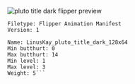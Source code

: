 ![pluto title dark flipper preview](https://i.imgur.com/CIiMRDj.png)

```
Filetype: Flipper Animation Manifest
Version: 1

Name: LinusKay_pluto_title_dark_128x64
Min butthurt: 0
Max butthurt: 14
Min level: 1
Max level: 3
Weight: 5```
